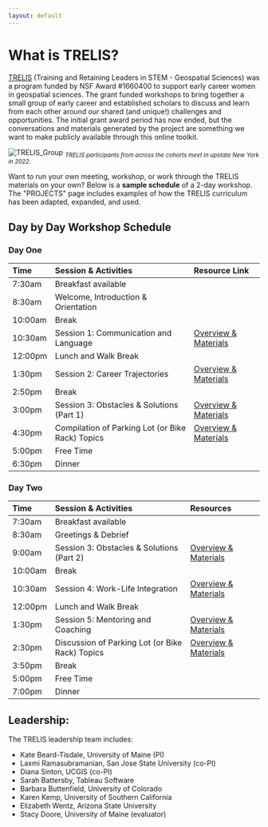 ```yaml
---
layout: default
---
```


# What is TRELIS?

<a href="https://www.ucgis.org/trelis">TRELIS</a>  (Training and Retaining Leaders in STEM - Geospatial Sciences) was a program funded by NSF Award #1660400 to support early career women in geospatial sciences. The grant funded workshops to bring together a small group of early career and established scholars to discuss and learn from each other around our shared (and unique!) challenges and opportunities. The initial grant award period has now ended, but the conversations and materials generated by the project are something we want to make publicly available through this online toolkit.

![TRELIS_Group](assets/images/ALL_TRELIS.JPG)
<sub> *TRELIS participants from across the cohorts meet in upstate New York in 2022.* </sub>

Want to run your own meeting, workshop, or work through the TRELIS materials on your own? Below is a **sample schedule** of a 2-day workshop. The "PROJECTS" page includes examples of how the TRELIS curriculum has been adapted, expanded, and used.

## Day by Day Workshop Schedule

### Day One

| Time         | Session & Activities         | Resource Link  |
|:-------------|:------------------|:------|
| 7:30am       | Breakfast available |   |
| 8:30am       | Welcome, Introduction & Orientation   |   |
| 10:00am      | Break       |   |
| 10:30am      | Session 1: Communication and Language   | <a href="https://trelistoolkit.github.io/session1"> Overview & Materials </a> |
| 12:00pm      | Lunch and Walk Break       |   |
| 1:30pm       | Session 2: Career Trajectories   | <a href="https://trelistoolkit.github.io/session2"> Overview & Materials </a> |
| 2:50pm       | Break  |  |
| 3:00pm       | Session 3: Obstacles & Solutions (Part 1)  | <a href="https://trelistoolkit.github.io/session3"> Overview & Materials  </a>  |
| 4:30pm       | Compilation of Parking Lot (or Bike Rack) Topics   | <a href="https://trelistoolkit.github.io/parking-lot"> Overview & Materials  </a>  |
| 5:00pm       | Free Time  |   |
| 6:30pm       | Dinner   |   |

### Day Two


| Time         | Session & Activities         | Resources  |
|:-------------|:------------------|:------|
| 7:30am       | Breakfast available |   |
| 8:30am       | Greetings & Debrief  |   |
| 9:00am       | Session 3: Obstacles & Solutions (Part 2)       | <a href="https://trelistoolkit.github.io/session3"> Overview & Materials  </a> |
| 10:00am      | Break  |   |
| 10:30am      | Session 4: Work-Life Integration   | <a href="https://trelistoolkit.github.io/session4"> Overview & Materials  </a>  |
| 12:00pm      | Lunch and Walk Break       |   |
| 1:30pm       | Session 5: Mentoring and Coaching  | <a href="https://trelistoolkit.github.io/session5"> Overview & Materials  </a>  |
| 2:30pm       | Discussion of Parking Lot (or Bike Rack) Topics  | <a href="https://trelistoolkit.github.io/parking-lot"> Overview & Materials  </a>  |
| 3:50pm       | Break  |  |
| 5:00pm       | Free Time  |   |
| 7:00pm       | Dinner   |   |

## Leadership:
The TRELIS leadership team includes:
* Kate Beard-Tisdale, University of Maine (PI)
* Laxmi Ramasubramanian, San Jose State University (co-PI)
* Diana Sinton, UCGIS (co-PI)
* Sarah Battersby, Tableau Software
* Barbara Buttenfield, University of Colorado
* Karen Kemp, University of Southern California
* Elizabeth Wentz, Arizona State University
* Stacy Doore, University of Maine (evaluator)

